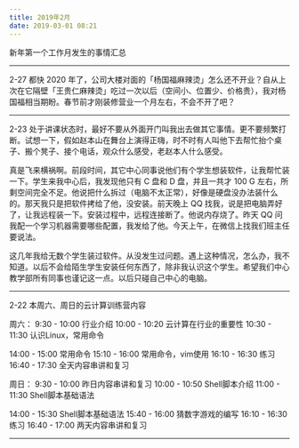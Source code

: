 ```yaml
---
title: 2019年2月
date: 2019-03-01 08:21
---
```


新年第一个工作月发生的事情汇总

<!--more-->

---

2-27
都快 2020 年了，公司大楼对面的「杨国福麻辣烫」怎么还不开业？自从上次在它隔壁「王贵仁麻辣烫」吃过一次以后（空间小、位置少、价格贵），我对杨国福相当期盼。春节前才刚装修营业一个月左右，不会不开了吧？

---

2-23
处于讲课状态时，最好不要从外面开门叫我出去做其它事情。更不要频繁打断。试想一下，假如赵本山在舞台上演得正嗨，时不时有人叫他下去帮忙抬个桌子、搬个凳子、接个电话，观众什么感受，老赵本人什么感受。

真是飞来横祸啊。前段时间，其它中心同事说他们有个学生想装软件，让我帮忙装一下。学生来我中心后，我发现他只有 C 盘和 D 盘，并且一共才 100 G 左右，所剩空间完全不足。他说把什么拆过（电脑不太正常），好像是硬盘没办法装什么的。那天我只是把软件拷给了他，没安装。前天晚上 QQ 找我，说是把电脑弄好了，让我远程装一下。安装过程中，远程连接断了。他说内存烧了。昨天 QQ 问我配一个学习机器需要哪些配置，我发给了他。今天上午，在微信上找我们班主任要说法。

这几年我给无数个学生装过软件。从没发生过问题。遇上这种情况，怎么办，我不知道。以后不会给陌生学生安装任何东西了，除非我认识这个学生。希望我们中心教学部所有同事也谨记这一点。以后只碰自己中心的电脑。

---

2-22
本周六、周日的云计算训练营内容

周六：
9:30 - 10:00  行业介绍
10:00 - 10:20  云计算在行业的重要性
10:30 - 11:30  认识Linux，常用命令

14:00 - 15:00  常用命令
15:10 - 16:00  常用命令，vim使用
16:10 - 16:30  练习
16:40 - 17:30  全天内容串讲和复习

周日：
9:30 - 10:00   昨日内容串讲和复习
10:00 - 10:50  Shell脚本介绍
11:00 - 11:30  Shell脚本基础语法

14:00 - 15:30  Shell脚本基础语法
15:40 - 16:00  猜数字游戏的编写
16:10 - 16:30  练习
16:40 - 17:00  两天内容串讲和复习

---


